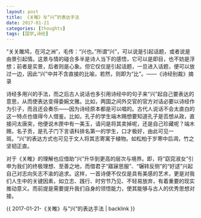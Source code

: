 ```yaml
---
layout: post
title: 《关睢》与“兴”的表达手法
date: 2017-01-21
categories: [thoughts]
tags: [国学,诗经]
---
```


“关关雎鸠，在河之洲”，毛传：“兴也。”所谓“兴”，可以说是引起话题，或者说是由景引起情。这景与情的碰合多半是诗人当下的感悟，它可以是即目，也不妨是浮想；前者是实景，后者则是心象。但它仅仅是引起话题，一旦进入话题，便可以放过一边，因此“兴”中并不含直接的比喻，若然，则即为“比”。——《诗经别裁》摘录

诗经多用兴的手法，而之后古人说话也多引用诗经中的句子来“兴”起自己要表达的意思，从而使表达变得委婉文雅。比如，两国之间外交官的官方对话必要以诗经作为引子，而且还会奏乐——因为诗经原本都是可以唱的。古代人说话不会太直白的这一特点也值得今人借鉴。比如，孔子的学生端木赐想要知道孔子是否想从政，直接问太唐突，他便说木匣中有一美玉，请问是将其卖掉呢，还是自己珍藏呢？端木赐，名子贡，是孔子门下言语科排名第一的学生，口才极好，由此可见一斑。“兴”的表达方式也可见于文人将其志寄寓于植物。如松柏于岁寒中后凋，竹之坚韧正直。

对于《关睢》的理解也应借助“兴”升华到更高的层次与境界。即，将“窈窕淑女”引申为我们的终极理想、至善之地，而借君子“寤寐思服”、“辗转反侧”的“好逑”兴起自己对志向矢志不渝的追求。这样，一首诗便不仅仅是具有美感的艺术，更是对我们人生中的关键因素，如立志、践行、时穷节乃见、不轻易放弃，有着重要的现实推动意义。而前提是需要提升我们自身的领悟能力，使其能够与古人的优秀思想对接。

{{ 2017-01-21-《关睢》与“兴”的表达手法 | backlink }}
